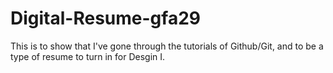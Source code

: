 # Digital-Resume-gfa29
This is to show that I've gone through the tutorials of Github/Git, and to be a type of resume to turn in for Desgin I. 
